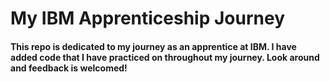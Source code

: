 # My IBM Apprenticeship Journey

#### This repo is dedicated to my journey as an apprentice at IBM. I have added code that I have practiced on throughout my journey. Look around and feedback is welcomed!